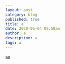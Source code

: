 ```yaml
---
layout: post
category: blog
published: true
title: a
date: 2020-05-04 09:50am
author: a
description: a
tags: a
---
```

aa